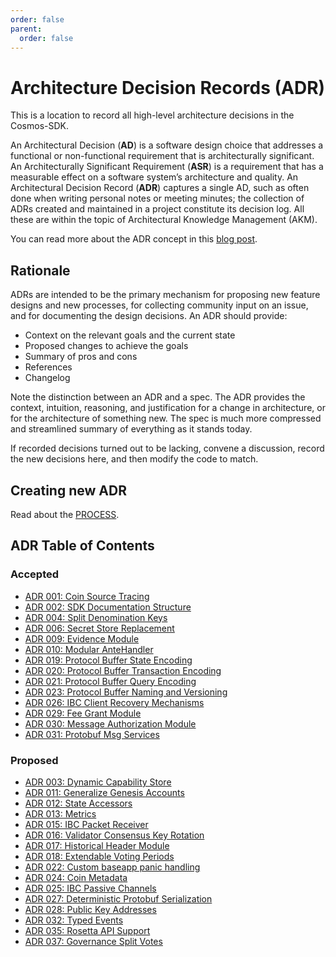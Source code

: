 ```yaml
---
order: false
parent:
  order: false
---
```


# Architecture Decision Records (ADR)

This is a location to record all high-level architecture decisions in the Cosmos-SDK.

An Architectural Decision (**AD**) is a software design choice that addresses a functional or non-functional requirement that is architecturally significant.
An Architecturally Significant Requirement (**ASR**) is a requirement that has a measurable effect on a software system’s architecture and quality.
An Architectural Decision Record (**ADR**) captures a single AD, such as often done when writing personal notes or meeting minutes; the collection of ADRs created and maintained in a project constitute its decision log. All these are within the topic of Architectural Knowledge Management (AKM).

You can read more about the ADR concept in this [blog post](https://product.reverb.com/documenting-architecture-decisions-the-reverb-way-a3563bb24bd0#.78xhdix6t).

## Rationale

ADRs are intended to be the primary mechanism for proposing new feature designs and new processes, for collecting community input on an issue, and for documenting the design decisions.
An ADR should provide:

- Context on the relevant goals and the current state
- Proposed changes to achieve the goals
- Summary of pros and cons
- References
- Changelog

Note the distinction between an ADR and a spec. The ADR provides the context, intuition, reasoning, and
justification for a change in architecture, or for the architecture of something
new. The spec is much more compressed and streamlined summary of everything as
it stands today.

If recorded decisions turned out to be lacking, convene a discussion, record the new decisions here, and then modify the code to match.


## Creating new ADR

Read about the [PROCESS](./PROCESS.md).

## ADR Table of Contents

### Accepted

- [ADR 001: Coin Source Tracing](./adr-001-coin-source-tracing.md)
- [ADR 002: SDK Documentation Structure](./adr-002-docs-structure.md)
- [ADR 004: Split Denomination Keys](./adr-004-split-denomination-keys.md)
- [ADR 006: Secret Store Replacement](./adr-006-secret-store-replacement.md)
- [ADR 009: Evidence Module](./adr-009-evidence-module.md)
- [ADR 010: Modular AnteHandler](./adr-010-modular-antehandler.md)
- [ADR 019: Protocol Buffer State Encoding](./adr-019-protobuf-state-encoding.md)
- [ADR 020: Protocol Buffer Transaction Encoding](./adr-020-protobuf-transaction-encoding.md)
- [ADR 021: Protocol Buffer Query Encoding](./adr-021-protobuf-query-encoding.md)
- [ADR 023: Protocol Buffer Naming and Versioning](./adr-023-protobuf-naming.md)
- [ADR 026: IBC Client Recovery Mechanisms](./adr-026-ibc-client-recovery-mechanisms.md)
- [ADR 029: Fee Grant Module](./adr-029-fee-grant-module.md)
- [ADR 030: Message Authorization Module](architecture/adr-030-authz-module.md)
- [ADR 031: Protobuf Msg Services](./adr-031-msg-service.md)

### Proposed

- [ADR 003: Dynamic Capability Store](./adr-003-dynamic-capability-store.md)
- [ADR 011: Generalize Genesis Accounts](./adr-011-generalize-genesis-accounts.md)
- [ADR 012: State Accessors](./adr-012-state-accessors.md)
- [ADR 013: Metrics](./adr-013-metrics.md)
- [ADR 015: IBC Packet Receiver](./adr-015-ibc-packet-receiver.md)
- [ADR 016: Validator Consensus Key Rotation](./adr-016-validator-consensus-key-rotation.md)
- [ADR 017: Historical Header Module](./adr-017-historical-header-module.md)
- [ADR 018: Extendable Voting Periods](./adr-018-extendable-voting-period.md)
- [ADR 022: Custom baseapp panic handling](./adr-022-custom-panic-handling.md)
- [ADR 024: Coin Metadata](./adr-024-coin-metadata.md)
- [ADR 025: IBC Passive Channels](./adr-025-ibc-passive-channels.md)
- [ADR 027: Deterministic Protobuf Serialization](./adr-027-deterministic-protobuf-serialization.md)
- [ADR 028: Public Key Addresses](./adr-028-public-key-addresses.md)
- [ADR 032: Typed Events](./adr-032-typed-events.md)
- [ADR 035: Rosetta API Support](./adr-035-rosetta-api-support.md)
- [ADR 037: Governance Split Votes](./adr-037-gov-split-vote.md)